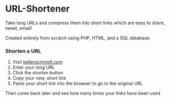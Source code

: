 # URL-Shortener
Take long URLs and compress them into short links which are easy to share, tweet, email!

Created entirely from scratch using PHP, HTML, and a SQL database.

### Shorten a URL
1. Visit [kellenschmidt.com](kellenschmidt.com)
2. Enter your long URL
3. Click the shorten button
4. Copy your new, short link
5. Paste your short link into the browser to go to the original URL
 
 Then come back later and see how many times your links have been used
